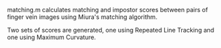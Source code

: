 matching.m calculates matching and impostor scores between pairs of finger vein images using Miura's matching algorithm.

Two sets of scores are generated, one using Repeated Line Tracking and one using Maximum Curvature.
